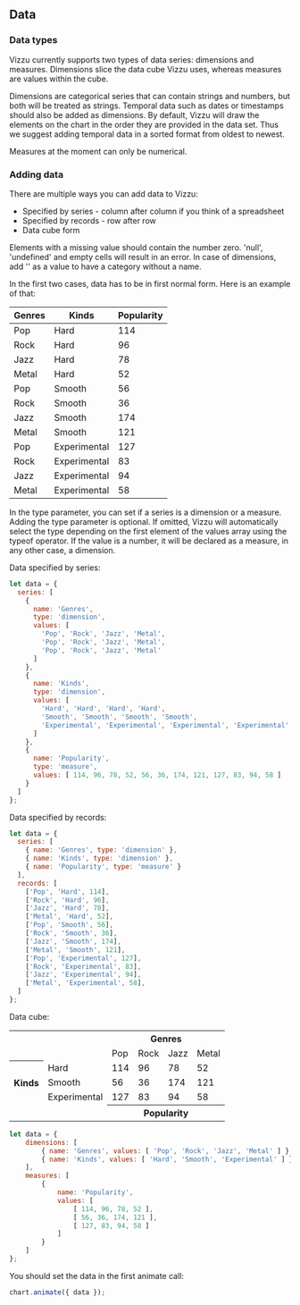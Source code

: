 ## Data

### Data types

Vizzu currently supports two types of data series: dimensions and measures. 
Dimensions slice the data cube Vizzu uses, whereas measures are values within the cube.

Dimensions are categorical series that can contain strings and numbers, but 
both will be treated as strings. Temporal data such as dates or timestamps 
should also be added as dimensions. By default, Vizzu will draw the elements on
the chart in the order they are provided in the data set. Thus we suggest
adding temporal data in a sorted format from oldest to newest.

Measures at the moment can only be numerical.

### Adding data

There are multiple ways you can add data to Vizzu:
- Specified by series - column after column if you think of a spreadsheet
- Specified by records - row after row
- Data cube form 

Elements with a missing value should contain the number zero. 'null', 
'undefined' and empty cells will result in an error. In case of dimensions, 
add '' as a value to have a category without a name. 

In the first two cases, data has to be in first normal form. Here is an example of that:

|Genres|Kinds|Popularity|
|------|-----|----------|
|Pop|Hard|114|
|Rock|Hard|96|
|Jazz|Hard|78|
|Metal|Hard|52|
|Pop|Smooth|56|
|Rock|Smooth|36|
|Jazz|Smooth|174|
|Metal|Smooth|121|
|Pop|Experimental|127|
|Rock|Experimental|83|
|Jazz|Experimental|94|
|Metal|Experimental|58|

In the type parameter, you can set if a series is a dimension or a measure. 
Adding the type parameter is optional. If omitted, Vizzu will automatically 
select the type depending on the first element of the values array using the typeof 
operator. If the value is a number, it will be declared as a measure, in any 
other case, a dimension.

Data specified by series:

```javascript { "run": false }
let data = {
  series: [
    {
      name: 'Genres', 
      type: 'dimension', 
      values: [
        'Pop', 'Rock', 'Jazz', 'Metal', 
        'Pop', 'Rock', 'Jazz', 'Metal', 
        'Pop', 'Rock', 'Jazz', 'Metal'
      ]
    },
    {
      name: 'Kinds', 
      type: 'dimension', 
      values: [
        'Hard', 'Hard', 'Hard', 'Hard', 
        'Smooth', 'Smooth', 'Smooth', 'Smooth', 
        'Experimental', 'Experimental', 'Experimental', 'Experimental'
      ]
    },
    {
      name: 'Popularity', 
      type: 'measure', 
      values: [ 114, 96, 78, 52, 56, 36, 174, 121, 127, 83, 94, 58 ]
    }
  ]
};
```

Data specified by records:

```javascript  { "run": false }
let data = {
  series: [
    { name: 'Genres', type: 'dimension' },
    { name: 'Kinds', type: 'dimension' },
    { name: 'Popularity', type: 'measure' }
  ],
  records: [
    ['Pop', 'Hard', 114],
    ['Rock', 'Hard', 96],
    ['Jazz', 'Hard', 78],
    ['Metal', 'Hard', 52],
    ['Pop', 'Smooth', 56],
    ['Rock', 'Smooth', 36],
    ['Jazz', 'Smooth', 174],
    ['Metal', 'Smooth', 121],
    ['Pop', 'Experimental', 127],
    ['Rock', 'Experimental', 83],
    ['Jazz', 'Experimental', 94],
    ['Metal', 'Experimental', 58],
  ]
};
```

Data cube:

<table>
  <tr><th colspan="2" rowspan="2"></th>               <th colspan="4">Genres</th></tr>
  <tr>                                                <td>Pop</td> <td>Rock</td> <td>Jazz</td> <td>Metal</td></tr>
  <tr><th rowspan="3">Kinds</th><td>Hard</td>         <td>114</td>  <td>96</td>   <td>78</td>  <td>52</td></tr>
  <tr>                          <td>Smooth</td>       <td>56</td>  <td>36</td>   <td>174</td>   <td>121</td></tr>
  <tr>                          <td>Experimental</td> <td>127</td>  <td>83</td>   <td>94</td>  <td>58</td></tr>
  <tr><td colspan="2"></td>                           <th colspan="4">Popularity</th></tr>
</table>

```javascript { "run": false }
let data = {
	dimensions: [ 
		{ name: 'Genres', values: [ 'Pop', 'Rock', 'Jazz', 'Metal' ] },
		{ name: 'Kinds', values: [ 'Hard', 'Smooth', 'Experimental' ] }
	],
	measures: [
		{
			name: 'Popularity',
			values: [
				[ 114, 96, 78, 52 ],
				[ 56, 36, 174, 121 ],
				[ 127, 83, 94, 58 ]
			]
		}
	]
};
```

You should set the data in the first animate call:

```javascript { "run": false }
chart.animate({ data });
```
